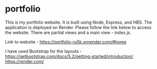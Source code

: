 # portfolio

This is my portfolio website. It is built using Node, Express, and HBS. The application is deployed on Render. Please follow the link below to access the website. There are partial views and a main view - index.js.

Link to website - https://portfolio-ru5k.onrender.com/#home

I have used Bootstrap for the layouts - https://getbootstrap.com/docs/5.2/getting-started/introduction/
https://render.com/
